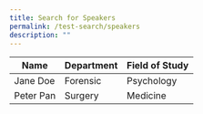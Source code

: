 ```yaml
---
title: Search for Speakers
permalink: /test-search/speakers
description: ""
---
```



| Name | Department | Field of Study |
| -------- | -------- | -------- |
| Jane Doe     | Forensic     | Psychology     |
| Peter Pan | Surgery | Medicine |

